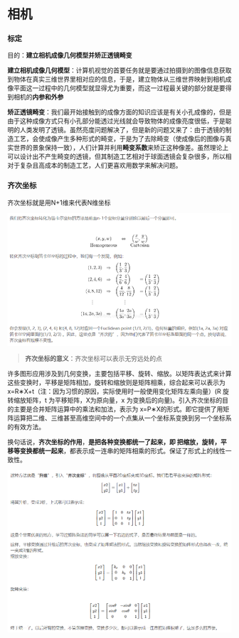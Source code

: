 # 相机

### 标定

目的：**建立相机成像几何模型并矫正透镜畸变**

**建立相机成像几何模型**：计算机视觉的首要任务就是要通过拍摄到的图像信息获取到物体在真实三维世界里相对应的信息，于是，建立物体从三维世界映射到相机成像平面这一过程中的几何模型就显得尤为重要，而这一过程最关键的部分就是要得到相机的**内参和外参**

**矫正透镜畸变**：我们最开始接触到的成像方面的知识应该是有关小孔成像的，但是由于这种成像方式只有小孔部分能透过光线就会导致物体的成像亮度很低，于是聪明的人类发明了透镜。虽然亮度问题解决了，但是新的问题又来了：由于透镜的制造工艺，会使成像产生多种形式的畸变，于是为了去除畸变（使成像后的图像与真实世界的景象保持一致），人们计算并利用**畸变系数**来矫正这种像差。虽然理论上可以设计出不产生畸变的透镜，但其制造工艺相对于球面透镜会复杂很多，所以相对于复杂且高成本的制造工艺，人们更喜欢用数学来解决问题。



### 齐次坐标

齐次坐标就是用N+1维来代表N维坐标

![image-20200921112539751](相机.assets/image-20200921112539751.png)

> **齐次坐标的意义**：齐次坐标可以表示无穷远处的点

许多图形应用涉及到几何变换，主要包括平移、旋转、缩放。以矩阵表达式来计算这些变换时，平移是矩阵相加，旋转和缩放则是矩阵相乘，综合起来可以表示为 x=R∗X+t（注：因为习惯的原因，实际使用时一般使用变化矩阵左乘向量）(R 旋转缩放矩阵，t 为平移矩阵，X为原向量，x 为变换后的向量)。引入齐次坐标的目的主要是合并矩阵运算中的乘法和加法，表示为 x=P∗X的形式。即它提供了用矩阵运算把二维、三维甚至高维空间中的一个点集从一个坐标系变换到另一个坐标系的有效方法。

换句话说，**齐次坐标的作用**，**是把各种变换都统一了起来，即 把缩放，旋转，平移等变换都统一起来**，都表示成一连串的矩阵相乘的形式。保证了形式上的线性一致性。

![image-20200921114432473](相机.assets/image-20200921114432473.png)